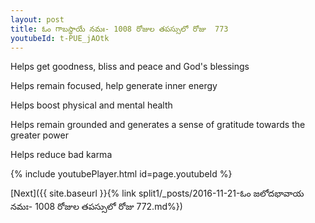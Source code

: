 ```yaml
---
layout: post
title: ఓం గాబస్థాయే నమః- 1008 రోజుల తపస్సులో రోజు  773
youtubeId: t-PUE_jAOtk
---
```

 
 
Helps get goodness, bliss and peace and God's blessings
 
Helps remain focused, help generate inner energy 
 
Helps boost physical and mental health 
 
Helps remain grounded and generates a sense of gratitude towards the greater power 
 
Helps reduce bad karma
 
 
 
 


{% include youtubePlayer.html id=page.youtubeId %}
 
[Next]({{ site.baseurl }}{% link  split1/_posts/2016-11-21-ఓం జలోదభావాయ నమః- 1008 రోజుల తపస్సులో రోజు  772.md%})
 
